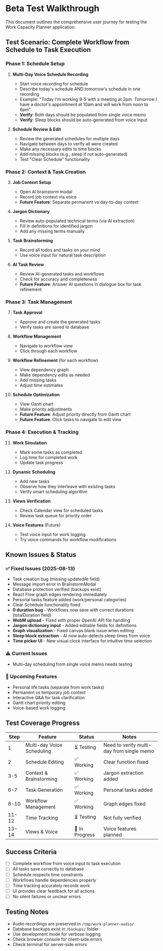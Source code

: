 # Beta Test Walkthrough

This document outlines the comprehensive user journey for testing the Work Capacity Planner application.

## Test Scenario: Complete Workflow from Schedule to Task Execution

### Phase 1: Schedule Setup
1. **Multi-Day Voice Schedule Recording**
   - Start voice recording for schedule
   - Describe today's schedule AND tomorrow's schedule in one recording
   - Example: "Today I'm working 9-5 with a meeting at 2pm. Tomorrow I have a doctor's appointment at 10am and will work from noon to 6pm"
   - **Verify**: Both days should be populated from single voice memo
   - **Verify**: Sleep blocks should be auto-generated from voice input
   
2. **Schedule Review & Edit**
   - Review the generated schedules for multiple days
   - Navigate between days to verify all were created
   - Make any necessary edits to time blocks
   - Add missing blocks (e.g., sleep if not auto-generated)
   - Test "Clear Schedule" functionality

### Phase 2: Context & Task Creation
3. **Job Context Setup**
   - Open AI brainstorm modal
   - Record job context via voice
   - **Future Feature**: Separate permanent vs day-to-day context
   
4. **Jargon Dictionary**
   - Review auto-populated technical terms (via AI extraction)
   - Fill in definitions for identified jargon
   - Add any missing terms manually
   
5. **Task Brainstorming**
   - Record all todos and tasks on your mind
   - Use voice input for natural task description
   
6. **AI Task Review**
   - Review AI-generated tasks and workflows
   - Check for accuracy and completeness
   - **Future Feature**: Answer AI questions in dialogue box for task refinement

### Phase 3: Task Management
7. **Task Approval**
   - Approve and create the generated tasks
   - Verify tasks are saved to database
   
8. **Workflow Management**
   - Navigate to workflow view
   - Click through each workflow
   
9. **Workflow Refinement** (for each workflow)
   - View dependency graph
   - Make dependency edits as needed
   - Add missing tasks
   - Adjust time estimates
   
10. **Schedule Optimization**
    - View Gantt chart
    - Make priority adjustments
    - **Future Feature**: Adjust priority directly from Gantt chart
    - **Future Feature**: Click tasks to navigate to edit view

### Phase 4: Execution & Tracking
11. **Work Simulation**
    - Mark some tasks as completed
    - Log time for completed work
    - Update task progress
    
12. **Dynamic Scheduling**
    - Add new tasks
    - Observe how they interleave with existing tasks
    - Verify smart scheduling algorithm
    
13. **Views Verification**
    - Check Calendar view for scheduled tasks
    - Review task queue for priority order
    
14. **Voice Features** (Future)
    - Test voice input for work logging
    - Try voice commands for workflow modifications

## Known Issues & Status

### ✅ Fixed Issues (2025-08-13)
- Task creation bug (missing updatedAt field)
- Message import error in BrainstormModal  
- Database protection verified (backups exist)
- React Flow graph edges rendering immediately
- Personal tasks feature added (work/personal categories)
- Clear Schedule functionality fixed
- **0 duration bug** - Workflows now save with correct durations (totalDuration field)
- **WebM upload** - Fixed with proper OpenAI API file handling
- **Jargon dictionary input** - Added editable fields for definitions
- **Graph visualization** - Fixed canvas blank issue when editing
- **Sleep block extraction** - AI now auto-detects sleep times from voice
- **Time picker UI** - New visual clock interface for intuitive time selection

### ⚠️ Current Issues
- Multi-day scheduling from single voice memo needs testing

### 🚀 Upcoming Features
- Personal life tasks (separate from work tasks)
- Permanent vs temporary job context
- Interactive Q&A for task clarification
- Gantt chart priority editing
- Voice-based work logging

## Test Coverage Progress

| Step | Feature | Status | Notes |
|------|---------|--------|-------|
| 1 | Multi-day Voice Scheduling | ⏳ Testing | Need to verify multi-day from single memo |
| 2 | Schedule Editing | ✅ Working | Clear function fixed |
| 3-5 | Context & Brainstorming | ✅ Working | Jargon extraction added |
| 6-7 | Task Generation | ✅ Working | Personal tasks added |
| 8-10 | Workflow Management | ✅ Working | Graph edges fixed |
| 11-12 | Time Tracking | ⏳ Testing | Not fully verified |
| 13-14 | Views & Voice | 🔄 In Progress | Voice features planned |

## Success Criteria

- [ ] Complete workflow from voice input to task execution
- [ ] All tasks save correctly to database
- [ ] Schedule respects time constraints
- [ ] Workflows handle dependencies properly
- [ ] Time tracking accurately records work
- [ ] UI provides clear feedback for all actions
- [ ] No silent failures or unclear errors

## Testing Notes

- Audio recordings are preserved in `/tmp/work-planner-audio/`
- Database backups exist in `/backups/` folder
- Use development mode for verbose logging
- Check browser console for client-side errors
- Check terminal for server-side errors